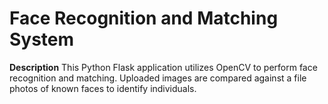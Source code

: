 # Face Recognition and Matching System

**Description**
This Python Flask application utilizes OpenCV to perform face recognition and matching. Uploaded images are compared against a file photos of known faces to identify individuals.
